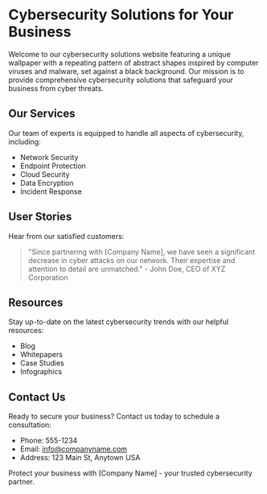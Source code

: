 <!--font:Poppins-->

# Cybersecurity Solutions for Your Business

Welcome to our cybersecurity solutions website featuring a unique wallpaper with a repeating pattern of abstract shapes inspired by computer viruses and malware, set against a black background. Our mission is to provide comprehensive cybersecurity solutions that safeguard your business from cyber threats.

## Our Services
Our team of experts is equipped to handle all aspects of cybersecurity, including:
- Network Security
- Endpoint Protection
- Cloud Security
- Data Encryption
- Incident Response

## User Stories
Hear from our satisfied customers:
> "Since partnering with [Company Name], we have seen a significant decrease in cyber attacks on our network. Their expertise and attention to detail are unmatched." - John Doe, CEO of XYZ Corporation

## Resources
Stay up-to-date on the latest cybersecurity trends with our helpful resources:
- Blog
- Whitepapers
- Case Studies
- Infographics

## Contact Us
Ready to secure your business? Contact us today to schedule a consultation:
- Phone: 555-1234
- Email: info@companyname.com
- Address: 123 Main St, Anytown USA

Protect your business with [Company Name] - your trusted cybersecurity partner.

<!--

Write me content for website with wallpaper which alt text is:

"A wallpaper with a repeating pattern of abstract shapes inspired by computer viruses and malware, set against a black background."

The name/title of the page should not be 1:1 copy of the alt text but rather a real content of the website which is using this wallpaper.

- Use markdown format 
- Start with heading
- Heading should be short and concise
- The content should look like a real website 
- The website should not be about the wallpaper, wallpaper is just a related background
- Heading should be contain work "wallpaper" or "background"
- Include real sections like references, contact, user stories, etc. use things relevant to the page purpose.
- Feel free to use structure like headings, bullets, numbering, blockquotes, paragraphs, horizontal lines, etc.
- You can use formatting like bold or _italic_
- You can include UTF-8 emojis
- Links should be only #hash anchors (and you can refer to the document itself)
- Do not include images


---


Write me content for website with wallpaper which alt text is:

"A wallpaper with a repeating pattern of abstract shapes inspired by computer viruses and malware, set against a black background."

The name/title of the page should not be 1:1 copy of the alt text but rather a real content of the website which is using this wallpaper.

- Use markdown format 
- Start with heading
- Heading should be short and concise
- The content should look like a real website 
- The website should not be about the wallpaper, wallpaper is just a related background
- Heading should be contain work "wallpaper" or "background"
- Include real sections like references, contact, user stories, etc. use things relevant to the page purpose.
- Feel free to use structure like headings, bullets, numbering, blockquotes, paragraphs, horizontal lines, etc.
- You can use formatting like bold or _italic_
- You can include UTF-8 emojis
- Links should be only #hash anchors (and you can refer to the document itself)
- Do not include images


---


# Malware-Inspired Background for Cybersecurity Website

Welcome to our cybersecurity website featuring a unique wallpaper with a repeating pattern of abstract shapes inspired by computer viruses and malware, set against a black background. This eye-catching design sets the tone for our commitment to protecting your digital assets.

## Our Mission
At [Company Name], we are dedicated to providing comprehensive cybersecurity solutions that safeguard your business from cyber threats. From network security to data encryption, our team of experts is equipped to handle all aspects of cybersecurity.

## Services
Our services include:
- Network Security
- Endpoint Protection
- Cloud Security
- Data Encryption
- Incident Response

## User Stories
Don't just take our word for it - hear from our satisfied customers:
> "Since partnering with [Company Name], we have seen a significant decrease in cyber attacks on our network. Their expertise and attention to detail are unmatched." - John Doe, CEO of XYZ Corporation

## Resources
Stay up-to-date on the latest cybersecurity trends with our helpful resources:
- Blog
- Whitepapers
- Case Studies
- Infographics

## Contact Us
Ready to secure your business? Contact us today to schedule a consultation:
- Phone: 555-1234
- Email: info@companyname.com
- Address: 123 Main St, Anytown USA

Protect your business with [Company Name] - your trusted cybersecurity partner.


---


Heading is too long, rewrite whole content.


---


# Cybersecurity Solutions with Malware-Inspired Background

Welcome to our cybersecurity solutions website featuring a unique wallpaper with a repeating pattern of abstract shapes inspired by computer viruses and malware, set against a black background. Our mission is to provide comprehensive cybersecurity solutions that safeguard your business from cyber threats.

## Our Services
From network security to data encryption, our team of experts is equipped to handle all aspects of cybersecurity. Our services include:
- Network Security
- Endpoint Protection
- Cloud Security
- Data Encryption
- Incident Response

## User Stories
Don't just take our word for it - hear from our satisfied customers:
> "Since partnering with [Company Name], we have seen a significant decrease in cyber attacks on our network. Their expertise and attention to detail are unmatched." - John Doe, CEO of XYZ Corporation

## Resources
Stay up-to-date on the latest cybersecurity trends with our helpful resources:
- Blog
- Whitepapers
- Case Studies
- Infographics

## Contact Us
Ready to secure your business? Contact us today to schedule a consultation:
- Phone: 555-1234
- Email: info@companyname.com
- Address: 123 Main St, Anytown USA

Protect your business with [Company Name] - your trusted cybersecurity partner.


---


Heading is too long, rewrite whole content.


---


# Protect Your Business with Malware-Inspired Cybersecurity Solutions

Welcome to our cybersecurity solutions website featuring a unique wallpaper with a repeating pattern of abstract shapes inspired by computer viruses and malware, set against a black background. Our mission is to provide comprehensive cybersecurity solutions that safeguard your business from cyber threats.

## Our Services
Our team of experts is equipped to handle all aspects of cybersecurity, including:
- Network Security
- Endpoint Protection
- Cloud Security
- Data Encryption
- Incident Response

## User Stories
Don't just take our word for it - hear from our satisfied customers:
> "Since partnering with [Company Name], we have seen a significant decrease in cyber attacks on our network. Their expertise and attention to detail are unmatched." - John Doe, CEO of XYZ Corporation

## Resources
Stay up-to-date on the latest cybersecurity trends with our helpful resources:
- Blog
- Whitepapers
- Case Studies
- Infographics

## Contact Us
Ready to secure your business? Contact us today to schedule a consultation:
- Phone: 555-1234
- Email: info@companyname.com
- Address: 123 Main St, Anytown USA

Protect your business with [Company Name] - your trusted cybersecurity partner.


---


Heading is too long, rewrite whole content.


---


# Cybersecurity Solutions for Your Business

Welcome to our cybersecurity solutions website featuring a unique wallpaper with a repeating pattern of abstract shapes inspired by computer viruses and malware, set against a black background. Our mission is to provide comprehensive cybersecurity solutions that safeguard your business from cyber threats.

## Our Services
Our team of experts is equipped to handle all aspects of cybersecurity, including:
- Network Security
- Endpoint Protection
- Cloud Security
- Data Encryption
- Incident Response

## User Stories
Hear from our satisfied customers:
> "Since partnering with [Company Name], we have seen a significant decrease in cyber attacks on our network. Their expertise and attention to detail are unmatched." - John Doe, CEO of XYZ Corporation

## Resources
Stay up-to-date on the latest cybersecurity trends with our helpful resources:
- Blog
- Whitepapers
- Case Studies
- Infographics

## Contact Us
Ready to secure your business? Contact us today to schedule a consultation:
- Phone: 555-1234
- Email: info@companyname.com
- Address: 123 Main St, Anytown USA

Protect your business with [Company Name] - your trusted cybersecurity partner.


---


Write me a Google font which is best fitting for the website.

Pick from the list:
- IBM Plex Sans
- Orbitron
- Playfair Display
- Open Sans
- Lato
- Futura
- Alegreya
- Poppins
- Roboto
- Great Vibes
- Exo 2
- Lobster
- Inter
- Montserrat
- Dancing Script
- Raleway
- Barlow Condensed


Write just the font name nothing else.


---


Poppins

-->
